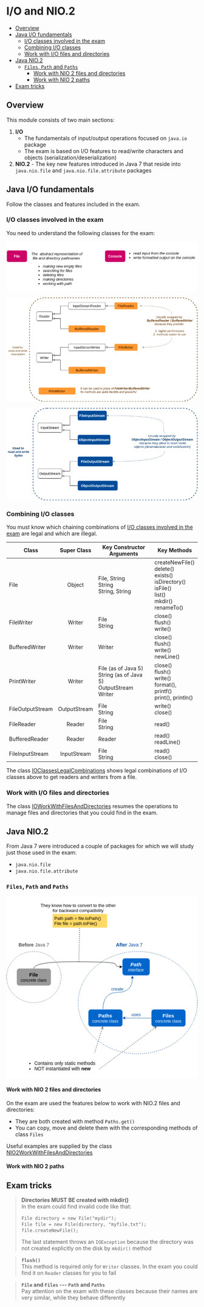 # I/O and NIO.2
+ [Overview](#overview)
+ [Java I/O fundamentals](#java-io-fundamentals)
    - [I/O classes involved in the exam](#io-classes-involved-in-the-exam)
    - [Combining I/O classes](#combining-io-classes)
    - [Work with I/O files and directories](#work-with-io-files-and-directories)
+ [Java NIO.2](#java-nio2)
    - [``Files``, ``Path`` and ``Paths``](#files-path-and-paths)
        + [Work with NIO 2 files and directories](#work-with-nio-2-files-and-directories)
        + [Work with NIO 2 paths](#work-with-nio-2-paths)
+ [Exam tricks](#exam-tricks)

## Overview
This module consists of two main sections:
 1. **I/O**
    - The fundamentals of input/output operations focused on ``java.io`` package
    - The exam is based on I/O features to read/write characters and objects (serialization/deserialization)
  2. **NIO.2**
    - The key new features introduced in Java 7 that reside into ``java.nio.file`` and ``java.nio.file.attribute`` packages 

## Java I/O fundamentals
Follow the classes and features included in the exam.

### I/O classes involved in the exam
You need to understand the following classes for the exam:

![alt text](readme_resources/file-and-console.png)

![alt text](readme_resources/file-readers-writers.png)

![alt text](readme_resources/stream-input-output.png)

### Combining I/O classes
You must know which chaining combinations of [I/O classes involved in the exam](#io-classes-involved-in-the-exam) are legal and which are illegal.

| Class  | Super Class | Key Constructor  Arguments | Key Methods |
| ------ | :---------: | -------------------------- | ----------- |
| File | Object | File, String <br/> String <br/> String, String | createNewFile() <br/> delete() <br/> exists() <br/> isDirectory() <br/> isFile() <br/> list() <br/> mkdir() <br/> renameTo() |
| FileWriter | Writer | File  <br/> String | close() <br/> flush() <br/> write() |
| BufferedWriter | Writer | Writer | close() <br/> flush() <br/> write() <br/> newLine() |
| PrintWriter | Writer | File (as of Java 5) <br/> String (as of Java 5) <br/> OutputStream <br/> Writer | close() <br/> flush() <br/> write() <br/> format(), printf() <br/> print(), println() |
| FileOutputStream | OutputStream | File <br/> String |  write() <br/> close() |
| FileReader | Reader | File <br/> String | read() |
| BufferedReader | Reader | Reader | read() <br/> readLine() |
| FileInputStream | InputStream | File <br/> String | read() <br/> close() |

The class [IOClassesLegalCombinations](src/IOClassesLegalCombinations.java) shows legal combinations of I/O classes above
to get readers and writers from a file.

### Work with I/O files and directories
The class [IOWorkWithFilesAndDirectories](src/IOWorkWithFilesAndDirectories.java) resumes the operations to manage files and directories
that you could find in the exam. 

## Java NIO.2
From Java 7 were introduced a couple of packages for which we will study just those used in the exam:
 * ``java.nio.file``
 * ``java.nio.file.attribute``
 
### ``Files``, ``Path`` and ``Paths``

![alt text](readme_resources/NIO-2-classes.png)

#### Work with NIO 2 files and directories
On the exam are used the features below to work with NIO.2 files and directories:
 * They are both created with method ``Paths.get()``
 * You can copy, move and delete them with the corresponding methods of class ``Files``  

Useful examples are supplied by the class [NIO2WorkWithFilesAndDirectories](src/NIO2WorkWithFilesAndDirectories.java) 

#### Work with NIO 2 paths

 
## Exam tricks
> **Directories MUST BE created with mkdir()** \
> In the exam could find invalid code like that:
> ```
> File directory = new File("mydir");
> File file = new File(directory, "myfile.txt");
> file.createNewFile();
> ``` 
> The last statement throws an ``IOException`` because the directory was not created explicitly on the disk by ``mkdir()`` method

> **``flush()``** \
> This method is required only for ``Writer`` classes. In the exam you could find it on ``Reader`` classes for you to fail

> **``File`` and ``Files`` --- ``Path`` and ``Paths``** \
> Pay attention on the exam with these classes because their names are very similar, while they behave differently